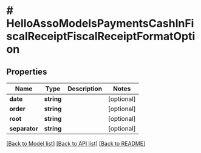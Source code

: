 # # HelloAssoModelsPaymentsCashInFiscalReceiptFiscalReceiptFormatOption

## Properties

Name | Type | Description | Notes
------------ | ------------- | ------------- | -------------
**date** | **string** |  | [optional]
**order** | **string** |  | [optional]
**root** | **string** |  | [optional]
**separator** | **string** |  | [optional]

[[Back to Model list]](../../README.md#models) [[Back to API list]](../../README.md#endpoints) [[Back to README]](../../README.md)
